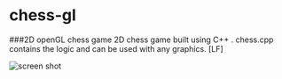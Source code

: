 # chess-gl
###2D openGL chess game
2D chess game built using C++ . chess.cpp contains the logic and can be used with any graphics. [LF]


![screen shot](https://github.com/DhanushMurali/chess-gl/blob/master/Capture.PNG)
